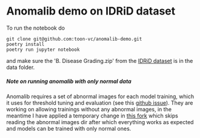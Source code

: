 # Anomalib demo on IDRiD dataset

To run the notebook do

```
git clone git@github.com:toon-vc/anomalib-demo.git
poetry install
poetry run jupyter notebook
```

and make sure the 'B. Disease Grading.zip' from the [IDRiD dataset](https://ieee-dataport.org/open-access/indian-diabetic-retinopathy-image-dataset-idrid) is in the data folder.

##### Note on running anomalib with only normal data

Anomalib requires a set of abnormal images for each model training, which it uses for threshold tuning and evaluation (see this [github issue](https://github.com/openvinotoolkit/anomalib/issues/686)). They are working on allowing trainings without any abnormal images, in the meantime I have applied a temporary change in [this fork](https://github.com/toon-vc/anomalib) which skips reading the abnormal images dir after which everything works as expected and models can be trained with only normal ones. 
